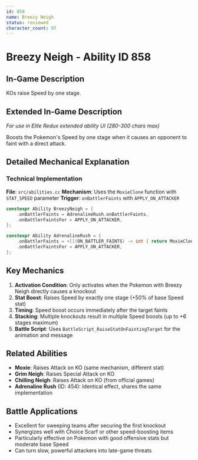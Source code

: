 ```yaml
---
id: 858
name: Breezy Neigh
status: reviewed
character_count: 97
---
```


# Breezy Neigh - Ability ID 858

## In-Game Description
KOs raise Speed by one stage.

## Extended In-Game Description
*For use in Elite Redux extended ability UI (280-300 chars max)*

Boosts the Pokemon's Speed by one stage when it causes an opponent to faint with a direct attack.

## Detailed Mechanical Explanation

### Technical Implementation

**File**: `src/abilities.cc`
**Mechanism**: Uses the `MoxieClone` function with `STAT_SPEED` parameter
**Trigger**: `onBattlerFaints` with `APPLY_ON_ATTACKER`

```cpp
constexpr Ability BreezyNeigh = {
    .onBattlerFaints = AdrenalineRush.onBattlerFaints,
    .onBattlerFaintsFor = APPLY_ON_ATTACKER,
};

constexpr Ability AdrenalineRush = {
    .onBattlerFaints = +[](ON_BATTLER_FAINTS) -> int { return MoxieClone(battler, STAT_SPEED); },
    .onBattlerFaintsFor = APPLY_ON_ATTACKER,
};
```

## Key Mechanics

1. **Activation Condition**: Only activates when the Pokemon with Breezy Neigh directly causes a knockout
2. **Stat Boost**: Raises Speed by exactly one stage (+50% of base Speed stat)
3. **Timing**: Speed boost occurs immediately after the target faints
4. **Stacking**: Multiple knockouts result in multiple Speed boosts (up to +6 stages maximum)
5. **Battle Script**: Uses `BattleScript_RaiseStatOnFaintingTarget` for the animation and message

## Related Abilities
- **Moxie**: Raises Attack on KO (same mechanism, different stat)
- **Grim Neigh**: Raises Special Attack on KO  
- **Chilling Neigh**: Raises Attack on KO (from official games)
- **Adrenaline Rush** (ID: 454): Identical effect, shares the same implementation

## Battle Applications
- Excellent for sweeping teams after securing the first knockout
- Synergizes well with Choice Scarf or other speed-boosting items
- Particularly effective on Pokemon with good offensive stats but moderate base Speed
- Can turn slow, powerful attackers into late-game threats
